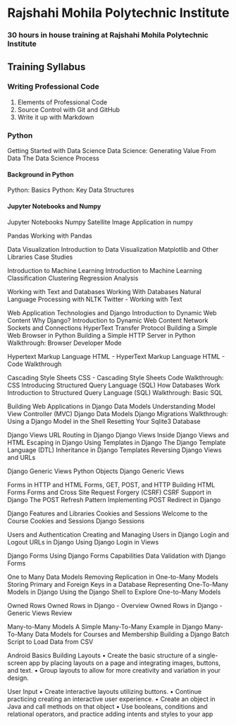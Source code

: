 # Rajshahi Mohila Polytechnic Institute
### 30 hours in house training at Rajshahi Mohila Polytechnic Institute

## Training Syllabus

### Writing Professional Code
1. Elements of Professional Code
1. Source Control with Git and GitHub 
1. Write it up with Markdown

### Python
Getting Started with Data Science
Data Science: Generating Value From Data
The Data Science Process
 
#### Background in Python
Python: Basics
Python: Key Data Structures
 
#### Jupyter Notebooks and Numpy
Jupyter Notebooks
Numpy
Satellite Image Application in numpy
 
Pandas
Working with Pandas
 
Data Visualization
Introduction to Data Visualization
Matplotlib and Other Libraries
Case Studies
 
Introduction to Machine Learning
Introduction to Machine Learning
Classification
Clustering
Regression Analysis
 
Working with Text and Databases
Working With Databases
Natural Language Processing with NLTK
Twitter - Working with Text



Web Application Technologies and Django
Introduction to Dynamic Web Content
Why Django?
Introduction to Dynamic Web Content
Network Sockets and Connections
HyperText Transfer Protocol
Building a Simple Web Browser in Python
Building a Simple HTTP Server in Python
Walkthrough: Browser Developer Mode

Hypertext Markup Language
HTML - HyperText Markup Language
HTML - Code Walkthrough

Cascading Style Sheets
CSS - Cascading Style Sheets
Code Walkthrough: CSS
Introducing Structured Query Language (SQL)
How Databases Work
Introduction to Structured Query Language (SQL)
Walkthrough: Basic SQL




Building Web Applications in Django
Data Models
Understanding Model View Controller (MVC)
Django Data Models
Django Migrations
Walkthrough: Using a Django Model in the Shell
Resetting Your Sqlite3 Database

Django Views
URL Routing in Django
Django Views
Inside Django Views and HTML Escaping in Django
Using Templates in Django
The Django Template Language (DTL)
Inheritance in Django Templates
Reversing Django Views and URLs

Django Generic Views
Python Objects
Django Generic Views

Forms in HTTP and HTML
Forms, GET, POST, and HTTP
Building HTML Forms
Forms and Cross Site Request Forgery (CSRF)
CSRF Support in Django
The POST Refresh Pattern
Implementing POST Redirect in Django

Django Features and Libraries
Cookies and Sessions
Welcome to the Course
Cookies and Sessions
Django Sessions

Users and Authentication
Creating and Managing Users in Django
Login and Logout URLs in Django
Using Django Login in Views

Django Forms
Using Django Forms Capabilities
Data Validation with Django Forms

One to Many Data Models
Removing Replication in One-to-Many Models
Storing Primary and Foreign Keys in a Database
Representing One-To-Many Models in Django
Using the Django Shell to Explore One-to-Many Models

Owned Rows
Owned Rows in Django - Overview
Owned Rows in Django - Generic Views Review

Many-to-Many Models
A Simple Many-To-Many Example in Django
Many-To-Many Data Models for Courses and Membership
Building a Django Batch Script to Load Data from CSV

Android Basics 
Building Layouts
• Create the basic structure of a single-screen app by placing layouts on a page and integrating images, buttons, and text.
• Group layouts to allow for more creativity and variation in your design.

User Input
• Create interactive layouts utilizing buttons.
• Continue practicing creating an interactive user experience.
• Create an object in Java and call methods on that object
• Use booleans, conditions and relational operators, and practice adding intents and styles to your app
